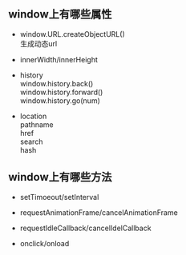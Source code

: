 ## window上有哪些属性

- window.URL.createObjectURL()  
生成动态url

- innerWidth/innerHeight

- history  
window.history.back()  
window.history.forward()  
window.history.go(num)  

- location  
pathname  
href  
search  
hash

## window上有哪些方法

- setTimoeout/setInterval

- requestAnimationFrame/cancelAnimationFrame

- requestIdleCallback/cancelIdelCallback

- onclick/onload


